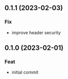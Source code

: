 ## 0.1.1 (2023-02-03)

### Fix

- improve header security

## 0.1.0 (2023-02-01)

### Feat

- initial commit
